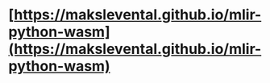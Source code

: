 # [https://makslevental.github.io/mlir-python-wasm](https://makslevental.github.io/mlir-python-wasm)